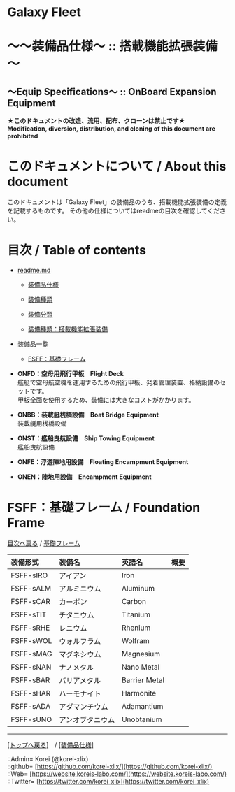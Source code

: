 # Galaxy Fleet
  
<h1>～～装備品仕様～ :: 搭載機能拡張装備～</h1>  
<h2>～Equip Specifications～ :: OnBoard Expansion Equipment</h2>  
  

**★このドキュメントの改造、流用、配布、クローンは禁止です★**  
    **Modification, diversion, distribution, and cloning of this document are prohibited**  
  

<h1 id="aHowto">このドキュメントについて / About this document</h1>  
このドキュメントは「Galaxy Fleet」の装備品のうち、搭載機能拡張装備の定義を記載するものです。  
その他の仕様についてはreadmeの目次を確認してください。  
  





<h1 id="aMokuji">目次 / Table of contents</h1>  

* [readme.md](/readme.md)
  * [装備品仕様](/equip/readme.md)
  * [装備種類](/strategypart/readme.md#aEquipKind)
  * [装備分類](/equip/readme.md#aEquipClass)

  * [装備種類：搭載機能拡張装備](/equip/readme.md#aOnBoardExpansionEquipment)

* 装備品一覧
  * [FSFF：基礎フレーム](#aFoundationFrame)
  





* **ONFD：空母用飛行甲板　Flight Deck**  
  艦艇で空母航空機を運用するための飛行甲板、発着管理装置、格納設備のセットです。  
  甲板全面を使用するため、装備には大きなコストがかかります。  
  





* **ONBB：装載艇桟橋設備　Boat Bridge Equipment**  
装載艇用桟橋設備



* **ONST：艦船曳航設備　Ship Towing Equipment**  
艦船曳航設備





* **ONFE：浮遊陣地用設備　Floating Encampment Equipment**  



* **ONEN：陣地用設備　Encampment Equipment**  









<h1 id="aFoundationFrame">FSFF：基礎フレーム / Foundation Frame</h1>  
  
  [目次へ戻る](#aMokuji) / [基礎フレーム](frame.md)  
  

|装備形式  |装備名  |英語名  |概要  |
|:--|:--|:--|:--|
|FSFF-sIRO  |アイアン          |Iron          |  |
|FSFF-sALM  |アルミニウム      |Aluminum      |  |
|FSFF-sCAR  |カーボン          |Carbon        |  |
|FSFF-sTIT  |チタニウム        |Titanium      |  |
|FSFF-sRHE  |レニウム          |Rhenium       |  |
|FSFF-sWOL  |ウォルフラム      |Wolfram       |  |
|FSFF-sMAG  |マグネシウム      |Magnesium     |  |
|FSFF-sNAN  |ナノメタル        |Nano Metal    |  |
|FSFF-sBAR  |バリアメタル      |Barrier Metal |  |
|FSFF-sHAR  |ハーモナイト      |Harmonite     |  |
|FSFF-sADA  |アダマンチウム    |Adamantium    |  |
|FSFF-sUNO  |アンオブタニウム  |Unobtanium    |  |
  










***
[[トップへ戻る]](/readme.md)　/
[[装備品仕様]](/equip/readme.md)  
  
::Admin= Korei (@korei-xlix)  
::github= [https://github.com/korei-xlix/](https://github.com/korei-xlix/)  
::Web= [https://website.koreis-labo.com/](https://website.koreis-labo.com/)  
::Twitter= [https://twitter.com/korei_xlix](https://twitter.com/korei_xlix)  
